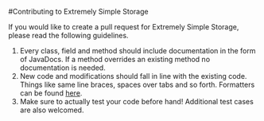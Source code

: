 #Contributing to Extremely Simple Storage

If you would like to create a pull request for Extremely Simple Storage, please read the following guidelines.

1. Every class, field and method should include documentation in the form of JavaDocs. If a method overrides an existing method no documentation is needed. 
2. New code and modifications should fall in line with the existing code. Things like same line braces, spaces over tabs and so forth. Formatters can be found [here](https://gist.github.com/darkhax/fa396009864cda261646d3d24cc8ad99).
3. Make sure to actually test your code before hand! Additional test cases are also welcomed.
